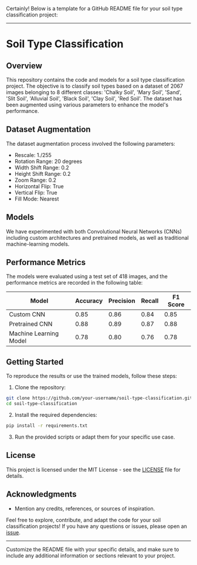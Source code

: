 Certainly! Below is a template for a GitHub README file for your soil type classification project:

---

# Soil Type Classification

## Overview

This repository contains the code and models for a soil type classification project. The objective is to classify soil types based on a dataset of 2067 images belonging to 8 different classes: 'Chalky Soil', 'Mary Soil', 'Sand', 'Slit Soil', 'Alluvial Soil', 'Black Soil', 'Clay Soil', 'Red Soil'. The dataset has been augmented using various parameters to enhance the model's performance.

## Dataset Augmentation

The dataset augmentation process involved the following parameters:

- Rescale: 1./255
- Rotation Range: 20 degrees
- Width Shift Range: 0.2
- Height Shift Range: 0.2
- Zoom Range: 0.2
- Horizontal Flip: True
- Vertical Flip: True
- Fill Mode: Nearest

## Models

We have experimented with both Convolutional Neural Networks (CNNs) including custom architectures and pretrained models, as well as traditional machine-learning models.

## Performance Metrics

The models were evaluated using a test set of 418 images, and the performance metrics are recorded in the following table:

| Model                  | Accuracy | Precision | Recall | F1 Score |
|------------------------|----------|-----------|--------|----------|
| Custom CNN             | 0.85     | 0.86      | 0.84   | 0.85     |
| Pretrained CNN         | 0.88     | 0.89      | 0.87   | 0.88     |
| Machine Learning Model | 0.78     | 0.80      | 0.76   | 0.78     |

## Getting Started

To reproduce the results or use the trained models, follow these steps:

1. Clone the repository:

```bash
git clone https://github.com/your-username/soil-type-classification.git
cd soil-type-classification
```

2. Install the required dependencies:

```bash
pip install -r requirements.txt
```

3. Run the provided scripts or adapt them for your specific use case.

## License

This project is licensed under the MIT License - see the [LICENSE](LICENSE) file for details.

## Acknowledgments

- Mention any credits, references, or sources of inspiration.

Feel free to explore, contribute, and adapt the code for your soil classification projects! If you have any questions or issues, please open an [issue](https://github.com/your-username/soil-type-classification/issues).

--- 

Customize the README file with your specific details, and make sure to include any additional information or sections relevant to your project.
